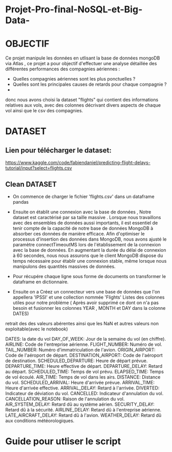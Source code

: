 # Projet-Pro-final-NoSQL-et-Big-Data-

# OBJECTIF

Ce projet manipule les données en utlisant la base de données mongoDB via Atlas , ce projet a pour objectif d'effectuer une analyse détaillée des différentes performances des compagnies aériennes : 
- Quelles compagnies aériennes sont les plus ponctuelles ?
- Quelles sont les principales causes de retards pour chaque compagnie ?
- 
donc nous avons choisi la dataset "flights" qui contient des informations relatives aux vols, avec des colonnes décrivant divers aspects de chaque vol ainsi que le csv des compagnies.

# DATASET 

## Lien pour télécharger le dataset: 
https://www.kaggle.com/code/fabiendaniel/predicting-flight-delays-tutorial/input?select=flights.csv

## Clean DATASET
- On commence de charger le fichier 'flights.csv'  dans un dataframe pandas
- Ensuite on établit une connexion avec la base de données , Notre dataset est caractérisé par sa taille massive . Lorsque nous travaillons avec des ensembles de données aussi importants, il est essentiel de tenir compte de la capacité de notre base de données MongoDB à absorber ces données de manière efficace. Afin d'optimiser le processus d'insertion des données dans MongoDB, nous avons ajusté le paramètre connectTimeoutMS lors de l'établissement de la connexion avec la base de données. En augmentant la durée du délai de connexion à 60 secondes, nous nous assurons que le client MongoDB dispose du temps nécessaire pour établir une connexion stable, même lorsque nous manipulons des quantités massives de données.
  
- Pour récupére chaque ligne sous forme de documents on transformer le dataframe en dictionnaire.
-  Ensuite on a Créez un connecteur vers une base de données que l'on appellera 'IPSSI' et une collection nommée 'Flights'
Listes  des colonnes utiles pour notre probléme ( Après avoir supprimé ce dont on n'a pas besoin et fusionner les colonnes YEAR , MONTH et DAY dans la colonne DATES) 

retrait des des valeurs abérentes ainsi que les NaN et autres valeurs non exploitable(avec le notebook)



DATES: la date du vol 
DAY_OF_WEEK: Jour de la semaine du vol (en chiffre).
AIRLINE: Code de l'entreprise aérienne.
FLIGHT_NUMBER: Numéro de vol.
TAIL_NUMBER: Numéro d'immatriculation de l'avion.
ORIGIN_AIRPORT: Code de l'aéroport de départ.
DESTINATION_AIRPORT: Code de l'aéroport de destination.
SCHEDULED_DEPARTURE: Heure de départ prévue.
DEPARTURE_TIME: Heure effective de départ.
DEPARTURE_DELAY: Retard au départ.
SCHEDULED_TIME: Temps de vol prévu.
ELAPSED_TIME: Temps de vol écoulé.
AIR_TIME: Temps de vol dans les airs.
DISTANCE: Distance du vol.
SCHEDULED_ARRIVAL: Heure d'arrivée prévue.
ARRIVAL_TIME: Heure d'arrivée effective.
ARRIVAL_DELAY: Retard à l'arrivée.
DIVERTED: Indicateur de déviation du vol.
CANCELLED: Indicateur d'annulation du vol.
CANCELLATION_REASON: Raison de l'annulation du vol.
AIR_SYSTEM_DELAY: Retard dû au système aérien.
SECURITY_DELAY: Retard dû à la sécurité.
AIRLINE_DELAY: Retard dû à l'entreprise aérienne.
LATE_AIRCRAFT_DELAY: Retard dû à l'avion.
WEATHER_DELAY: Retard dû aux conditions météorologiques.





# Guide pour utliser le script 



